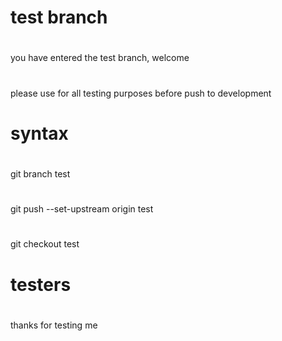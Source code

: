 
# test branch
#
you have entered the test branch, welcome
#
please use for all testing purposes before push to development
#
# syntax
#
git branch test
#
git push --set-upstream origin test
#
git checkout test
#
#
#
#
#
# testers
#
thanks for testing me
